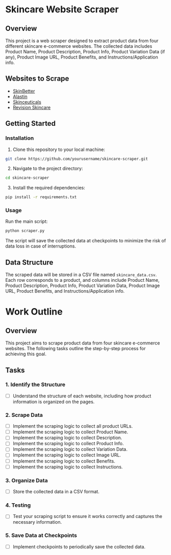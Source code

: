 # Skincare Website Scraper
## Overview
This project is a web scraper designed to extract product data from four different skincare e-commerce websites. The collected data includes Product Name, Product Description, Product Info, Product Variation Data (if any), Product Image URL, Product Benefits, and Instructions/Application info.
## Websites to Scrape
- [SkinBetter](https://www.skinbetter.com/)
- [Alastin](https://alastin.com/)
- [Skinceuticals](https://www.skinceuticals.com/)
- [Revision Skincare](https://revisionskincare.com/)
## Getting Started
### Installation

1. Clone this repository to your local machine:

```bash
git clone https://github.com/yourusername/skincare-scraper.git
```
2. Navigate to the project directory:
```bash
cd skincare-scraper
```
3. Install the required dependencies:
```bash
pip install -r requirements.txt
```
### Usage
Run the main script:
```bash
python scraper.py
```
The script will save the collected data at checkpoints to minimize the risk of data loss in case of interruptions.
## Data Structure
The scraped data will be stored in a CSV file named `skincare_data.csv`. Each row corresponds to a product, and columns include Product Name, Product Description, Product Info, Product Variation Data, Product Image URL, Product Benefits, and Instructions/Application info.

# Work Outline

## Overview

This project aims to scrape product data from four skincare e-commerce websites. The following tasks outline the step-by-step process for achieving this goal.

## Tasks

### 1. Identify the Structure
- [ ] Understand the structure of each website, including how product information is organized on the pages.

### 2. Scrape Data
   - [ ] Implement the scraping logic to collect all product URLs.
   - [ ] Implement the scraping logic to collect Product Name.
   - [ ] Implement the scraping logic to collect Description.
   - [ ]  Implement the scraping logic to collect Product Info.
   - [ ]  Implement the scraping logic to collect Variation Data.
   - [ ]  Implement the scraping logic to collect Image URL.
   - [ ]  Implement the scraping logic to collect Benefits.
   - [ ]  Implement the scraping logic to collect Instructions.

### 3. Organize Data
   - [ ]  Store the collected data in a CSV format.

### 4. Testing
   - [ ] Test your scraping script to ensure it works correctly and captures the necessary information.

### 5. Save Data at Checkpoints
   - [ ] Implement checkpoints to periodically save the collected data.